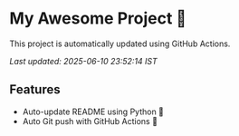 # My Awesome Project 🚀

This project is automatically updated using GitHub Actions.

_Last updated: 2025-06-10 23:52:14 IST_

## Features
- Auto-update README using Python 🐍
- Auto Git push with GitHub Actions 🤖
